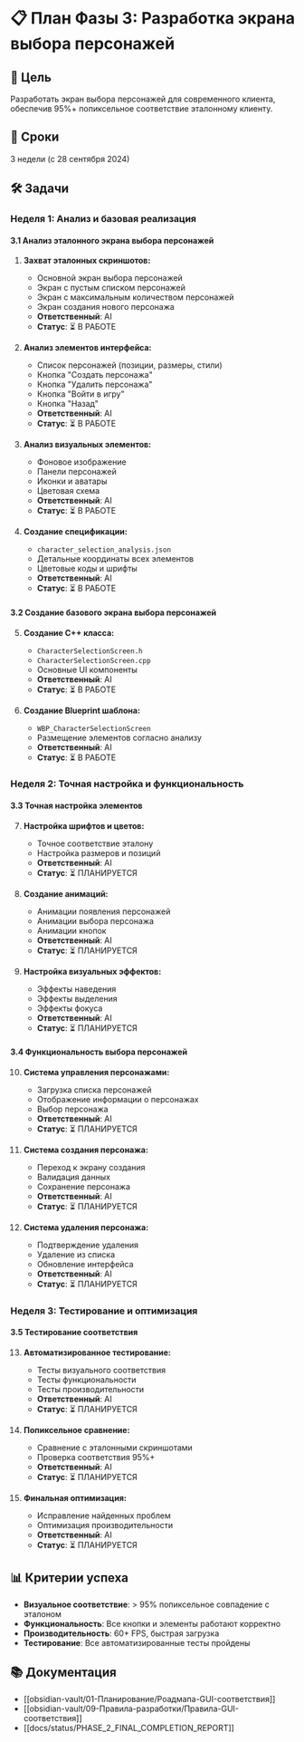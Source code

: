 # 📋 План Фазы 3: Разработка экрана выбора персонажей

## 🎯 Цель
Разработать экран выбора персонажей для современного клиента, обеспечив 95%+ попиксельное соответствие эталонному клиенту.

## 📅 Сроки
3 недели (с 28 сентября 2024)

## 🛠️ Задачи

### Неделя 1: Анализ и базовая реализация

#### 3.1 Анализ эталонного экрана выбора персонажей
1. **Захват эталонных скриншотов:**
   - Основной экран выбора персонажей
   - Экран с пустым списком персонажей
   - Экран с максимальным количеством персонажей
   - Экран создания нового персонажа
   - **Ответственный**: AI
   - **Статус**: ⏳ В РАБОТЕ

2. **Анализ элементов интерфейса:**
   - Список персонажей (позиции, размеры, стили)
   - Кнопка "Создать персонажа"
   - Кнопка "Удалить персонажа"
   - Кнопка "Войти в игру"
   - Кнопка "Назад"
   - **Ответственный**: AI
   - **Статус**: ⏳ В РАБОТЕ

3. **Анализ визуальных элементов:**
   - Фоновое изображение
   - Панели персонажей
   - Иконки и аватары
   - Цветовая схема
   - **Ответственный**: AI
   - **Статус**: ⏳ В РАБОТЕ

4. **Создание спецификации:**
   - `character_selection_analysis.json`
   - Детальные координаты всех элементов
   - Цветовые коды и шрифты
   - **Ответственный**: AI
   - **Статус**: ⏳ В РАБОТЕ

#### 3.2 Создание базового экрана выбора персонажей
5. **Создание C++ класса:**
   - `CharacterSelectionScreen.h`
   - `CharacterSelectionScreen.cpp`
   - Основные UI компоненты
   - **Ответственный**: AI
   - **Статус**: ⏳ В РАБОТЕ

6. **Создание Blueprint шаблона:**
   - `WBP_CharacterSelectionScreen`
   - Размещение элементов согласно анализу
   - **Ответственный**: AI
   - **Статус**: ⏳ В РАБОТЕ

### Неделя 2: Точная настройка и функциональность

#### 3.3 Точная настройка элементов
7. **Настройка шрифтов и цветов:**
   - Точное соответствие эталону
   - Настройка размеров и позиций
   - **Ответственный**: AI
   - **Статус**: ⏳ ПЛАНИРУЕТСЯ

8. **Создание анимаций:**
   - Анимации появления персонажей
   - Анимации выбора персонажа
   - Анимации кнопок
   - **Ответственный**: AI
   - **Статус**: ⏳ ПЛАНИРУЕТСЯ

9. **Настройка визуальных эффектов:**
   - Эффекты наведения
   - Эффекты выделения
   - Эффекты фокуса
   - **Ответственный**: AI
   - **Статус**: ⏳ ПЛАНИРУЕТСЯ

#### 3.4 Функциональность выбора персонажей
10. **Система управления персонажами:**
    - Загрузка списка персонажей
    - Отображение информации о персонажах
    - Выбор персонажа
    - **Ответственный**: AI
    - **Статус**: ⏳ ПЛАНИРУЕТСЯ

11. **Система создания персонажа:**
    - Переход к экрану создания
    - Валидация данных
    - Сохранение персонажа
    - **Ответственный**: AI
    - **Статус**: ⏳ ПЛАНИРУЕТСЯ

12. **Система удаления персонажа:**
    - Подтверждение удаления
    - Удаление из списка
    - Обновление интерфейса
    - **Ответственный**: AI
    - **Статус**: ⏳ ПЛАНИРУЕТСЯ

### Неделя 3: Тестирование и оптимизация

#### 3.5 Тестирование соответствия
13. **Автоматизированное тестирование:**
    - Тесты визуального соответствия
    - Тесты функциональности
    - Тесты производительности
    - **Ответственный**: AI
    - **Статус**: ⏳ ПЛАНИРУЕТСЯ

14. **Попиксельное сравнение:**
    - Сравнение с эталонными скриншотами
    - Проверка соответствия 95%+
    - **Ответственный**: AI
    - **Статус**: ⏳ ПЛАНИРУЕТСЯ

15. **Финальная оптимизация:**
    - Исправление найденных проблем
    - Оптимизация производительности
    - **Ответственный**: AI
    - **Статус**: ⏳ ПЛАНИРУЕТСЯ

## 📊 Критерии успеха
- **Визуальное соответствие**: > 95% попиксельное совпадение с эталоном
- **Функциональность**: Все кнопки и элементы работают корректно
- **Производительность**: 60+ FPS, быстрая загрузка
- **Тестирование**: Все автоматизированные тесты пройдены

## 📚 Документация
- [[obsidian-vault/01-Планирование/Роадмапа-GUI-соответствия]]
- [[obsidian-vault/09-Правила-разработки/Правила-GUI-соответствия]]
- [[docs/status/PHASE_2_FINAL_COMPLETION_REPORT]]
